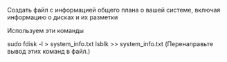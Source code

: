 Создать файл с информацией общего плана о вашей системе, включая
информацию о дисках и их разметки

Используем эти команды 

sudo fdisk -l > system_info.txt
lsblk >> system_info.txt (Перенаправьте вывод этих команд в файл.)




